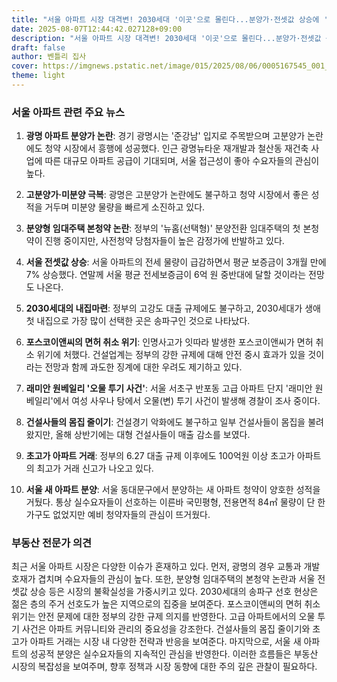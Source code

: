 ```yaml
---
title: "서울 아파트 시장 대격변! 2030세대 '이곳'으로 몰린다...분양가·전셋값 상승에 '초고가 아파트' 거래까지"
date: 2025-08-07T12:44:42.027128+09:00
description: "서울 아파트 시장 대격변! 2030세대 '이곳'으로 몰린다...분양가·전셋값 상승에 '초고가 아파트' 거래까지"
draft: false
author: 벤틀리 집사
cover: https://imgnews.pstatic.net/image/015/2025/08/06/0005167545_001_20250807004815254.jpg
theme: light
---
```


### 서울 아파트 관련 주요 뉴스

1. **광명 아파트 분양가 논란**: 경기 광명시는 '준강남' 입지로 주목받으며 고분양가 논란에도 청약 시장에서 흥행에 성공했다. 인근 광명뉴타운 재개발과 철산동 재건축 사업에 따른 대규모 아파트 공급이 기대되며, 서울 접근성이 좋아 수요자들의 관심이 높다.

2. **고분양가·미분양 극복**: 광명은 고분양가 논란에도 불구하고 청약 시장에서 좋은 성적을 거두며 미분양 물량을 빠르게 소진하고 있다.

3. **분양형 임대주택 본청약 논란**: 정부의 '뉴홈(선택형)' 분양전환 임대주택의 첫 본청약이 진행 중이지만, 사전청약 당첨자들이 높은 감정가에 반발하고 있다.

4. **서울 전셋값 상승**: 서울 아파트의 전세 물량이 급감하면서 평균 보증금이 3개월 만에 7% 상승했다. 연말께 서울 평균 전세보증금이 6억 원 중반대에 달할 것이라는 전망도 나온다.

5. **2030세대의 내집마련**: 정부의 고강도 대출 규제에도 불구하고, 2030세대가 생애 첫 내집으로 가장 많이 선택한 곳은 송파구인 것으로 나타났다.

6. **포스코이앤씨의 면허 취소 위기**: 인명사고가 잇따라 발생한 포스코이앤씨가 면허 취소 위기에 처했다. 건설업계는 정부의 강한 규제에 대해 안전 중시 효과가 있을 것이라는 전망과 함께 과도한 징계에 대한 우려도 제기하고 있다.

7. **래미안 원베일리 '오물 투기 사건'**: 서울 서초구 반포동 고급 아파트 단지 '래미안 원베일리'에서 여성 사우나 탕에서 오물(변) 투기 사건이 발생해 경찰이 조사 중이다.

8. **건설사들의 몸집 줄이기**: 건설경기 악화에도 불구하고 일부 건설사들이 몸집을 불려 왔지만, 올해 상반기에는 대형 건설사들이 매출 감소를 보였다.

9. **초고가 아파트 거래**: 정부의 6.27 대출 규제 이후에도 100억원 이상 초고가 아파트의 최고가 거래 신고가 나오고 있다.

10. **서울 새 아파트 분양**: 서울 동대문구에서 분양하는 새 아파트 청약이 양호한 성적을 거뒀다. 통상 실수요자들이 선호하는 이른바 국민평형, 전용면적 84㎡ 물량이 단 한 가구도 없었지만 예비 청약자들의 관심이 뜨거웠다.

### 부동산 전문가 의견

최근 서울 아파트 시장은 다양한 이슈가 혼재하고 있다. 먼저, 광명의 경우 교통과 개발 호재가 겹치며 수요자들의 관심이 높다. 또한, 분양형 임대주택의 본청약 논란과 서울 전셋값 상승 등은 시장의 불확실성을 가중시키고 있다. 2030세대의 송파구 선호 현상은 젊은 층의 주거 선호도가 높은 지역으로의 집중을 보여준다. 포스코이앤씨의 면허 취소 위기는 안전 문제에 대한 정부의 강한 규제 의지를 반영한다. 고급 아파트에서의 오물 투기 사건은 아파트 커뮤니티와 관리의 중요성을 강조한다. 건설사들의 몸집 줄이기와 초고가 아파트 거래는 시장 내 다양한 전략과 반응을 보여준다. 마지막으로, 서울 새 아파트의 성공적 분양은 실수요자들의 지속적인 관심을 반영한다. 이러한 흐름들은 부동산 시장의 복잡성을 보여주며, 향후 정책과 시장 동향에 대한 주의 깊은 관찰이 필요하다.